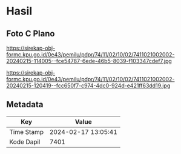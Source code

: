 # Hasil

## Foto C Plano

https://sirekap-obj-formc.kpu.go.id/0e43/pemilu/pdpr/74/11/02/10/02/7411021002002-20240215-114005--fce54787-6ede-46b5-8039-f103347cdef7.jpg

https://sirekap-obj-formc.kpu.go.id/0e43/pemilu/pdpr/74/11/02/10/02/7411021002002-20240215-120419--fcc650f7-c974-4dc0-924d-e421ff63dd19.jpg


## Metadata

| Key        | Value               |
| ---------- | ------------------- |
| Time Stamp | 2024-02-17 13:05:41 |
| Kode Dapil | 7401                |



